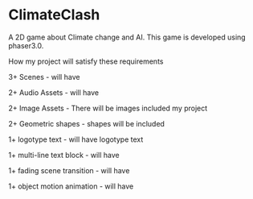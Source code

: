 # ClimateClash
A 2D game about Climate change and AI. This game is developed using phaser3.0. 

How my project will satisfy these requirements

3+ Scenes - will have

2+ Audio Assets - will have

2+ Image Assets - There will be images included my project

2+ Geometric shapes - shapes will be included

1+ logotype text - will have logotype text

1+ multi-line text block - will have

1+ fading scene transition - will have

1+ object motion animation - will have
